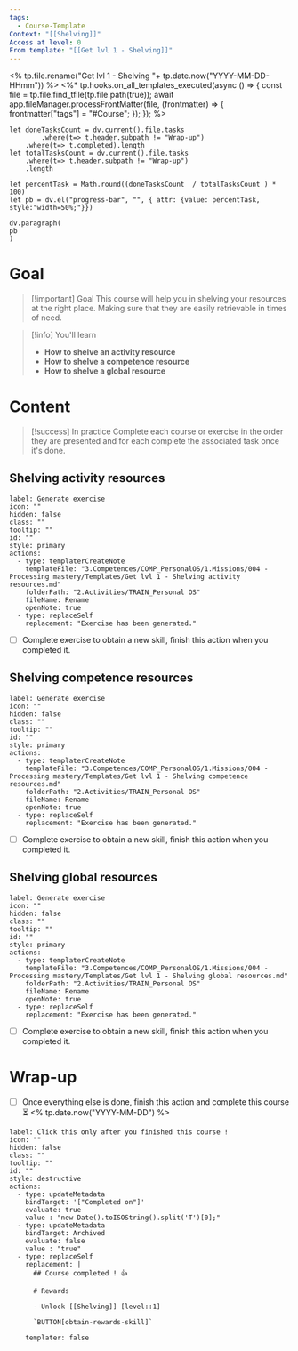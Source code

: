 ```yaml
---
tags:
  - Course-Template
Context: "[[Shelving]]"
Access at level: 0
From template: "[[Get lvl 1 - Shelving]]"
---
```

<% tp.file.rename("Get lvl 1 - Shelving "+ tp.date.now("YYYY-MM-DD-HHmm")) %>
<%* tp.hooks.on_all_templates_executed(async () => {
  const file = tp.file.find_tfile(tp.file.path(true));
  await app.fileManager.processFrontMatter(file, (frontmatter) => {
    frontmatter["tags"] = "#Course";
  });
}); 
%>
```dataviewjs
let doneTasksCount = dv.current().file.tasks
		.where(t=> t.header.subpath != "Wrap-up")
	.where(t=> t.completed).length 
let totalTasksCount = dv.current().file.tasks
	.where(t=> t.header.subpath != "Wrap-up")
	.length

let percentTask = Math.round((doneTasksCount  / totalTasksCount ) * 100)  
let pb = dv.el("progress-bar", "", { attr: {value: percentTask, style:"width=50%;"}})

dv.paragraph(  
pb
) 
```
# Goal

> [!important] Goal
>  This course will help you in shelving your resources at the right place. Making sure that they are easily retrievable in times of need. 

> [!info] You'll learn
> - **How to shelve an activity resource**
> - **How to shelve a competence resource**
> - **How to shelve a global resource**
# Content 

> [!success] In practice
> Complete each course or exercise in the order they are presented and for each complete the associated task once it's done. 

## Shelving activity resources

```meta-bind-button
label: Generate exercise
icon: ""
hidden: false
class: ""
tooltip: ""
id: ""
style: primary
actions:
  - type: templaterCreateNote
    templateFile: "3.Competences/COMP_PersonalOS/1.Missions/004 - Processing mastery/Templates/Get lvl 1 - Shelving activity resources.md"
    folderPath: "2.Activities/TRAIN_Personal OS"
    fileName: Rename
    openNote: true
  - type: replaceSelf
    replacement: "Exercise has been generated."
```
- [ ] Complete exercise to obtain a new skill, finish this action when you completed it. 
## Shelving competence resources

```meta-bind-button
label: Generate exercise
icon: ""
hidden: false
class: ""
tooltip: ""
id: ""
style: primary
actions:
  - type: templaterCreateNote
    templateFile: "3.Competences/COMP_PersonalOS/1.Missions/004 - Processing mastery/Templates/Get lvl 1 - Shelving competence resources.md"
    folderPath: "2.Activities/TRAIN_Personal OS"
    fileName: Rename
    openNote: true
  - type: replaceSelf
    replacement: "Exercise has been generated."
```
- [ ] Complete exercise to obtain a new skill, finish this action when you completed it. 
## Shelving global resources

```meta-bind-button
label: Generate exercise
icon: ""
hidden: false
class: ""
tooltip: ""
id: ""
style: primary
actions:
  - type: templaterCreateNote
    templateFile: "3.Competences/COMP_PersonalOS/1.Missions/004 - Processing mastery/Templates/Get lvl 1 - Shelving global resources.md"
    folderPath: "2.Activities/TRAIN_Personal OS"
    fileName: Rename
    openNote: true
  - type: replaceSelf
    replacement: "Exercise has been generated."
```
- [ ] Complete exercise to obtain a new skill, finish this action when you completed it. 


# Wrap-up

- [ ] Once everything else is done, finish this action and complete this course  ⏳ <% tp.date.now("YYYY-MM-DD") %>

```meta-bind-button
label: Click this only after you finished this course !
icon: ""
hidden: false
class: ""
tooltip: ""
id: ""
style: destructive
actions:
  - type: updateMetadata
    bindTarget: '["Completed on"]'
    evaluate: true
    value : "new Date().toISOString().split('T')[0];" 
  - type: updateMetadata
    bindTarget: Archived
    evaluate: false
    value : "true" 
  - type: replaceSelf
    replacement: |
      ## Course completed ! 👍
      
      # Rewards
      
      - Unlock [[Shelving]] [level::1]
      
      `BUTTON[obtain-rewards-skill]`
      
    templater: false
```
